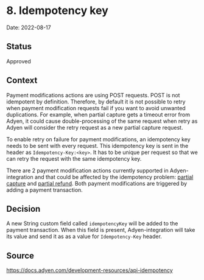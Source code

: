 # 8. Idempotency key

Date: 2022-08-17

## Status

Approved

## Context
Payment modifications actions are using POST requests. POST is not idempotent by definition. Therefore, by default it is not possible to retry when payment modification requests fail if you want to avoid unwanted duplications. For example, when partial capture gets a timeout error from Adyen, it could cause double-processing of the same request when retry as Adyen will consider the retry request as a new partial capture request.

To enable retry on failure for payment modifications, an idempotency key needs to be sent with every request. This idempotency key is sent in the header as `Idempotency-Key:<key>`. It has to be unique per request so that we can retry the request with the same idempotency key.

There are 2 payment modification actions currently supported in Adyen-integration and that could be affected by the idempotency problem: [partial capture](../../extension/docs/ManualCapture.md) and [partial refund](../../extension/docs/Refund.md). Both payment modifications are triggered by adding a payment transaction.   

## Decision
A new String custom field called `idempotencyKey` will be added to the payment transaction. When this field is present, Adyen-integration will take its value and send it as as a value for `Idempotency-Key` header. 

## Source
https://docs.adyen.com/development-resources/api-idempotency
